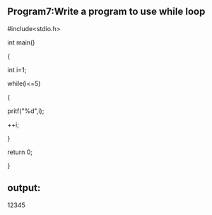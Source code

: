 ## Program7:Write a program to use while loop

#include<stdio.h>

int main()

{

int i=1;

while(i<=5)

{

pritf("%d",i);

++i;

}

return 0;

}
## output:
12345



